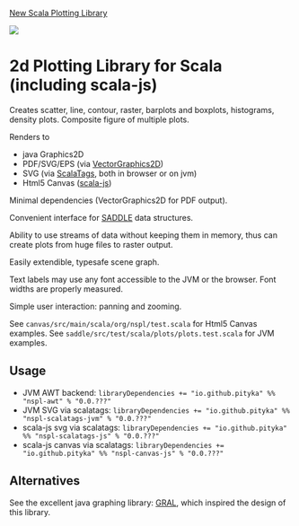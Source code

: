 [New Scala Plotting Library](https://pityka.github.io/nspl/)

[![](https://img.shields.io/maven-central/v/io.github.pityka/nspl-core_2.12.svg)](https://search.maven.org/search?q=g:io.github.pityka%20nspl)



# 2d Plotting Library for Scala (including scala-js)

Creates scatter, line, contour, raster, barplots and boxplots, histograms, density plots. Composite figure of multiple plots.

Renders to
* java Graphics2D
* PDF/SVG/EPS (via [VectorGraphics2D](https://github.com/eseifert/vectorgraphics2d))
* SVG (via [ScalaTags](http://www.lihaoyi.com/scalatags/), both in browser or on jvm)
* Html5 Canvas ([scala-js](http://www.scala-js.org))

Minimal dependencies (VectorGraphics2D for PDF output).

Convenient interface for [SADDLE](https://saddle.github.io/) data structures.

Ability to use streams of data without keeping them in memory, thus can create plots from huge files to raster output.

Easily extendible, typesafe scene graph.

Text labels may use any font accessible to the JVM or the browser. Font widths are properly measured.

Simple user interaction: panning and zooming.

See `canvas/src/main/scala/org/nspl/test.scala` for Html5 Canvas examples.
See `saddle/src/test/scala/plots/plots.test.scala` for JVM examples.

## Usage

* JVM AWT backend: `libraryDependencies += "io.github.pityka" %% "nspl-awt" % "0.0.???"`
* JVM SVG via scalatags: `libraryDependencies += "io.github.pityka" %% "nspl-scalatags-jvm" % "0.0.???"`
* scala-js svg via scalatags: `libraryDependencies += "io.github.pityka" %% "nspl-scalatags-js" % "0.0.???"` 
* scala-js canvas via scalatags: `libraryDependencies += "io.github.pityka" %% "nspl-canvas-js" % "0.0.???"` 


## Alternatives

See the excellent java graphing library: [GRAL](https://github.com/eseifert/gral), which inspired the design of this library.

